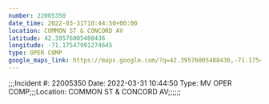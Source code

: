 ```yaml
---
number: 22005350
date_time: 2022-03-31T10:44:50+00:00
location: COMMON ST & CONCORD AV
latitude: 42.39576005488436
longitude: -71.17547991274645
type: OPER COMP
google_maps_link: https://maps.google.com/?q=42.39576005488436,-71.17547991274645
---
```


;;;Incident #: 22005350  Date: 2022-03-31 10:44:50   Type: MV OPER COMP;;;Location: COMMON ST & CONCORD AV;;;;;;
